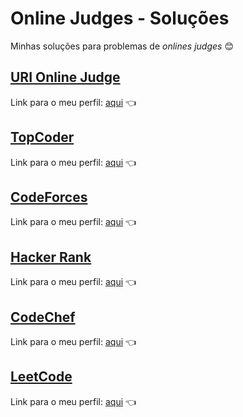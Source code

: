 # Online Judges - Soluções

Minhas soluções para problemas de _onlines judges_ :blush:


## [URI Online Judge](https://www.urionlinejudge.com.br/)

Link para o meu perfil: [aqui](https://www.urionlinejudge.com.br/judge/pt/profile/74386) :point_left:

## [TopCoder](https://www.topcoder.com/)

Link para o meu perfil: [aqui](https://www.topcoder.com/members/olegon.main) :point_left:

## [CodeForces](https://codeforces.com/)

Link para o meu perfil: [aqui](http://codeforces.com/profile/_olegon) :point_left:

## [Hacker Rank](https://www.hackerrank.com/)

Link para o meu perfil: [aqui](https://www.hackerrank.com/olegon) :point_left:

## [CodeChef](https://www.codechef.com/)

Link para o meu perfil: [aqui](https://www.codechef.com/users/olegon) :point_left:

## [LeetCode](https://leetcode.com/)

Link para o meu perfil: [aqui](https://leetcode.com/olegon) :point_left:
